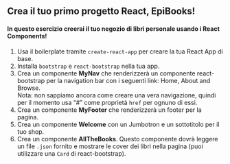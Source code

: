 ## Crea il tuo primo progetto React, EpiBooks!

#### In questo esercizio creerai il tuo negozio di libri personale usando i React Components!

1.  Usa il boilerplate tramite `create-react-app` per creare la tua React App di base.
2.  Installa `bootstrap` e `react-bootstrap` nella tua app.
3.  Crea un componente **MyNav** che renderizzerà un componente react-bootstrap per la navigation bar con i seguenti link: Home, About and Browse.  
    Nota: non sappiamo ancora come creare una vera navigazione, quindi per il momento usa “#” come proprietà `href` per ognuno di essi.
4.  Crea un componente **MyFooter** che renderizzerà un footer per la pagina.
5.  Crea un componente **Welcome** con un Jumbotron e un sottotitolo per il tuo shop.
6.  Crea un componente **AllTheBooks**. Questo componente dovrà leggere un file `.json` fornito e mostrare le cover dei libri nella pagina (puoi utilizzare una `Card` di react-bootstrap).

